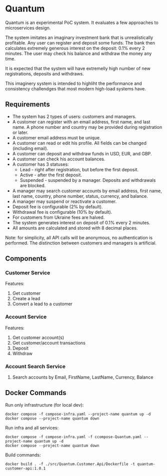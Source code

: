 # Quantum

Quantum is an experimental PoC system. It evaluates a few approaches to microservices design.

The system imitates an imaginary investment bank that is unrealistically profitable. 
Any user can register and deposit some funds. 
The bank then calculates extremely generous interest on the deposit: 0.1% every 2 minutes. 
The user may check his balance and withdraw the money any time.

It is expected that the system will have extremelly high number of new registrations, deposits and withdraws.

This imaginery system is intended to highliht the performance and consistency challendges that most modern high-load systems have.

## Requirements
- The system has 2 types of users: customers and managers.
- A customer can register with an email address, first name, and last name. A phone number and country may be provided during registration or later.
- A customer email address must be unique.
- A customer can read or edit his profile. All fields can be changed (including email).
- A customer can deposit and withdraw funds in USD, EUR, and GBP.
- A customer can check his account balances.
- A customer has 3 statuses:
  - Lead - right after registration, but before the first deposit.
  - Active - after the first deposit.
  - Suspended - suspended by a manager. Deposits and withdrawals are blocked.
- A manager may search customer accounts by email address, first name, last name, country, phone number, status, currency, and balance.
- A manager may suspend or reactivate a customer.
- Deposit fee is configurable (2% by default).
- Withdrawal fee is configurable (10% by default).
- For customers from Ukraine fees are halved.
- The system generates interest on deposit of 0.1% every 2 minutes.
- All amounts are calculated and stored with 8 decimal places.

Note: for simplicity, all API calls will be anonymous, no authentication is performed. The distinction between customers and managers is artificial.

## Components

### Customer Service
Features:
1. Get customer
2. Create a lead
3. Convert a lead to a customer

### Account Service
Features:
1. Get customer account(s)
2. Get customer/account transactions
3. Deposit
4. Withdraw

### Account Search Service
1. Search accounts by Email, FirstName, LastName, Currency, Balance

## Docker Commands
Run only infrastructure (for local dev):
```
docker compose -f compose-infra.yaml --project-name quantum up -d
docker compose --project-name quantum down
```

Run infra and all services:
```
docker compose -f compose-infra.yaml -f ccompose-Quantum.yaml --project-name quantum up -d
docker compose --project-name quantum down
```

Build commands:
```
docker build . -f ./src/Quantum.Customer.Api/Dockerfile -t quantum-customer-api:1.0.1
```